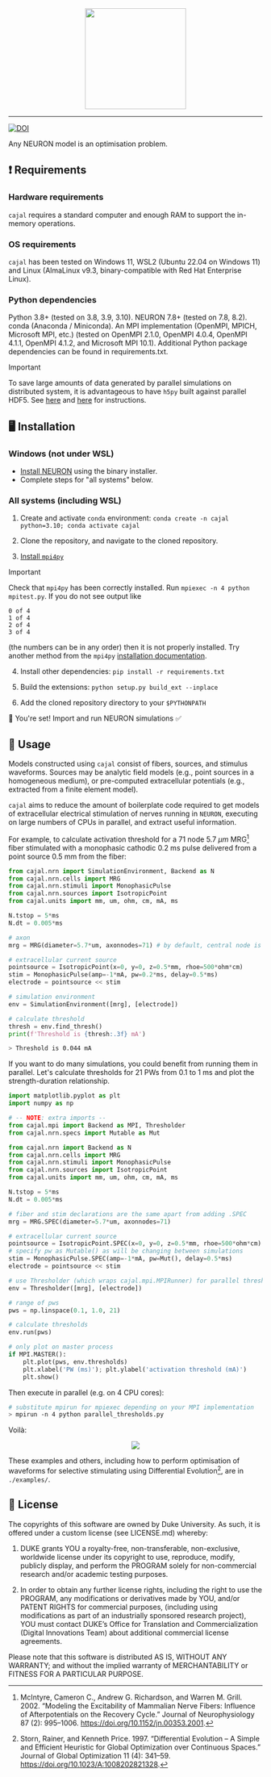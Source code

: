 <div align="center">
  <img src="docs/cajal.png" height="200">
</div>

***
[![DOI](https://zenodo.org/badge/829096210.svg)](https://zenodo.org/doi/10.5281/zenodo.12753670)


Any NEURON model is an optimisation problem.

## ❗ Requirements

### Hardware requirements
`cajal` requires a standard computer and enough RAM to support the in-memory operations.

### OS requirements
`cajal` has been tested on Windows 11, WSL2 (Ubuntu 22.04 on Windows 11) and Linux (AlmaLinux v9.3, binary-compatible with Red Hat Enterprise Linux).

### Python dependencies

Python 3.8+ (tested on 3.8, 3.9, 3.10). NEURON 7.8+ (tested on 7.8, 8.2). conda (Anaconda / Miniconda). An MPI implementation (OpenMPI, MPICH, Microsoft MPI, etc.) (tested on OpenMPI 2.1.0, OpenMPI 4.0.4, OpenMPI 4.1.1, OpenMPI 4.1.2, and Microsoft MPI 10.1). Additional Python package dependencies can be found in requirements.txt.

> [!IMPORTANT]
> To save large amounts of data generated by parallel simulations on distributed system, it is advantageous to have `h5py` built against parallel HDF5. See [here](https://docs.h5py.org/en/latest/mpi.html) and [here](https://accserv.lepp.cornell.edu/svn/packages/hdf5/release_docs/INSTALL_parallel) for instructions.

## 🖥️ Installation

### Windows (not under WSL)
- [Install NEURON](https://nrn.readthedocs.io/en/latest/install/install_instructions.html#windows) using the binary installer.
- Complete steps for "all systems" below.

### All systems (including WSL)
1. Create and activate `conda` environment: `conda create -n cajal python=3.10; conda activate cajal`

2. Clone the repository, and navigate to the cloned repository.

3. [Install `mpi4py`](https://mpi4py.readthedocs.io/en/latest/install.html)

> [!IMPORTANT]
> Check that `mpi4py` has been correctly installed. Run `mpiexec -n 4 python mpitest.py`. If you do not see output like 
>```
> 0 of 4
> 1 of 4
> 2 of 4
> 3 of 4
>```
>(the numbers can be in any order) then it is not properly installed. Try another method from the `mpi4py` [installation documentation](https://mpi4py.readthedocs.io/en/latest/install.html).

4. Install other dependencies: `pip install -r requirements.txt`

5. Build the extensions: `python setup.py build_ext --inplace`

6. Add the cloned repository directory to your `$PYTHONPATH`

🥳 You're set! Import and run NEURON simulations ✅

## 🚀 Usage

Models constructed using `cajal` consist of fibers, sources, and stimulus waveforms.
Sources may be analytic field models (e.g., point sources in a homogeneous medium), or pre-computed extracellular potentials (e.g., extracted from a finite element model). 

`cajal` aims to reduce the amount of boilerplate code required to get models of extracellular electrical stimulation of nerves running in `NEURON`, executing on large numbers of CPUs in parallel, and extract useful information.

For example, to calculate activation threshold for a 71 node 5.7 $\mu m$ MRG[^1] fiber stimulated with a monophasic cathodic 0.2 ms pulse delivered from a point source 0.5 mm from the fiber:

```python
from cajal.nrn import SimulationEnvironment, Backend as N
from cajal.nrn.cells import MRG
from cajal.nrn.stimuli import MonophasicPulse
from cajal.nrn.sources import IsotropicPoint
from cajal.units import mm, um, ohm, cm, mA, ms

N.tstop = 5*ms
N.dt = 0.005*ms

# axon
mrg = MRG(diameter=5.7*um, axonnodes=71) # by default, central node is at origin

# extracellular current source
pointsource = IsotropicPoint(x=0, y=0, z=0.5*mm, rhoe=500*ohm*cm)
stim = MonophasicPulse(amp=-1*mA, pw=0.2*ms, delay=0.5*ms)
electrode = pointsource << stim

# simulation environment
env = SimulationEnvironment([mrg], [electrode])

# calculate threshold
thresh = env.find_thresh()
print(f'Threshold is {thresh:.3f} mA')
```
```bash
> Threshold is 0.044 mA
```

If you want to do many simulations, you could benefit from running them in parallel. Let's calculate thresholds for 21 PWs from 0.1 to 1 ms and plot the strength-duration relationship.

```python
import matplotlib.pyplot as plt
import numpy as np

# -- NOTE: extra imports --
from cajal.mpi import Backend as MPI, Thresholder
from cajal.nrn.specs import Mutable as Mut

from cajal.nrn import Backend as N
from cajal.nrn.cells import MRG
from cajal.nrn.stimuli import MonophasicPulse
from cajal.nrn.sources import IsotropicPoint
from cajal.units import mm, um, ohm, cm, mA, ms

N.tstop = 5*ms
N.dt = 0.005*ms

# fiber and stim declarations are the same apart from adding .SPEC
mrg = MRG.SPEC(diameter=5.7*um, axonnodes=71)

# extracellular current source
pointsource = IsotropicPoint.SPEC(x=0, y=0, z=0.5*mm, rhoe=500*ohm*cm)
# specify pw as Mutable() as will be changing between simulations
stim = MonophasicPulse.SPEC(amp=-1*mA, pw=Mut(), delay=0.5*ms) 
electrode = pointsource << stim

# use Thresholder (which wraps cajal.mpi.MPIRunner) for parallel thresholds
env = Thresholder([mrg], [electrode])

# range of pws
pws = np.linspace(0.1, 1.0, 21)

# calculate thresholds
env.run(pws)

# only plot on master process
if MPI.MASTER():
    plt.plot(pws, env.thresholds)
    plt.xlabel('PW (ms)'); plt.ylabel('activation threshold (mA)')
    plt.show()
```
Then execute in parallel (e.g. on 4 CPU cores):
```bash
# substitute mpirun for mpiexec depending on your MPI implementation
> mpirun -n 4 python parallel_thresholds.py 
```
Voilà:

<div align="center">
  <img src="docs/sd.png">
</div>

These examples and others, including how to perform optimisation of waveforms for selective stimulating using Differential Evolution[^2], are in `./examples/`.

## 📜 License
The copyrights of this software are owned by Duke University. As such, it is offered under a custom license (see LICENSE.md) whereby:

1. DUKE grants YOU a royalty-free, non-transferable, non-exclusive, worldwide license under its copyright to use, reproduce, modify, publicly display, and perform the PROGRAM solely for non-commercial research and/or academic testing purposes.  

2. In order to obtain any further license rights, including the right to use the PROGRAM, any modifications or derivatives made by YOU, and/or PATENT RIGHTS for commercial purposes, (including using modifications as part of an industrially sponsored research project), YOU must contact DUKE’s Office for Translation and Commercialization (Digital Innovations Team) about additional commercial license agreements.

Please note that this software is distributed AS IS, WITHOUT ANY WARRANTY; and without the implied warranty of MERCHANTABILITY or FITNESS FOR A PARTICULAR PURPOSE.


[^2]: Storn, Rainer, and Kenneth Price. 1997. “Differential Evolution – A Simple and Efficient Heuristic for Global Optimization over Continuous Spaces.” Journal of Global Optimization 11 (4): 341–59. https://doi.org/10.1023/A:1008202821328.

[^1]: McIntyre, Cameron C., Andrew G. Richardson, and Warren M. Grill. 2002. “Modeling the Excitability of Mammalian Nerve Fibers: Influence of Afterpotentials on the Recovery Cycle.” Journal of Neurophysiology 87 (2): 995–1006. https://doi.org/10.1152/jn.00353.2001.
